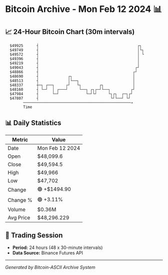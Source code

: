 # Bitcoin Archive - Mon Feb 12 2024 📊

## 📈 24-Hour Bitcoin Chart (30m intervals)

```
  $49925      ┤                                            ┌┐  
  $49749      ┤                                            │└┐ 
  $49572      ┤                                            │ └ 
  $49396      ┤                                            │   
  $49219      ┤                                            │   
  $49043      ┤                                           ┌┘   
  $48866      ┤                                          ┌┘    
  $48690      ┤             ┌┐                           │     
  $48513      ┤             │└──┐                        │     
  $48337      ┼─┐ ┌──┐     ┌┘   └┐        ┌┐             │     
  $48160      ┤ └─┘  │ ┌───┘     └──┐ ┌┐┌─┘└──┐         ┌┘     
  $47984      ┤      └─┘            └─┘└┘     └┐┌┐  ┌─┐┌┘      
  $47807      ┤                                └┘└──┘ └┘       
        ────────────────────────────────────────────────→
        Time
```

## 📊 Daily Statistics

| Metric | Value |
|--------|-------|
| Date | Mon Feb 12 2024 |
| Open | $48,099.6 |
| Close | $49,594.5 |
| High | $49,966 |
| Low | $47,702 |
| Change | 🟢 +$1494.90 |
| Change % | 🟢 +3.11% |
| Volume | $0.36M |
| Avg Price | $48,296.229 |

## 📅 Trading Session

- **Period:** 24 hours (48 x 30-minute intervals)
- **Data Source:** Binance Futures API

---
*Generated by Bitcoin-ASCII Archive System*
